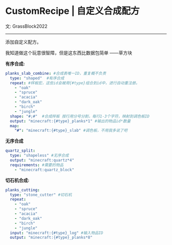 # CustomRecipe | 自定义合成配方
文: GrassBlock2022

-----

添加自定义配方。

我知道做这个玩意很智障，但是这东西比数据包简单 ——草方块

**有序合成:**

```yaml
planks_slab_combine: #合成表唯一ID，重复概不负责
  type: "shaped"  #有序合成
  repeat: #样板宏，这些id会被用{#type}组合到id中，进行自动重注册。
    - "oak"
    - "spruce"
    - "acacia"
    - "dark_oak"
    - "birch"
    - "jungle"
  shape: "#;#"  #合成样板 按行用分号分割，每行1-3个字符，映射到调色板ID
  output: "minecraft:{#type}_planks*1" #输出的物品id*数量
  map:
    "#": "minecraft:{#type}_slab" #调色板，不用我多说了吧
```

**无序合成**

```yaml
quartz_split:
  type: "shapeless" #无序合成
  output: "minecraft:quartz*4"
  requirements: #需要的物品
    - "minecraft:quartz_block"
```

**切石机合成:**

```yaml
planks_cutting:
  type: "stone_cutter" #切石机
  repeat:
    - "oak"
    - "spruce"
    - "acacia"
    - "dark_oak"
    - "birch"
    - "jungle"
  input: "minecraft:{#type}_log" #输入物品ID
  output: "minecraft:{#type}_planks*8"

```

